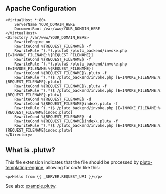 ## Apache Configuration

```
<VirtualHost *:80>
	ServerName YOUR_DOMAIN_HERE
	DocumentRoot /var/www/YOUR_DOMAIN_HERE
</VirtualHost>
<Directory /var/www/YOUR_DOMAIN_HERE>
	RewriteEngine on
	RewriteCond %{REQUEST_FILENAME} -f
	RewriteRule ^(.*).pluto$ /pluto_backend/invoke.php [E=INVOKE_FILENAME:%{REQUEST_FILENAME}]
	RewriteCond %{REQUEST_FILENAME} -f
	RewriteRule ^(.*).plutw$ /pluto_backend/invoke.php [E=INVOKE_FILENAME:%{REQUEST_FILENAME}]
	RewriteCond %{REQUEST_FILENAME}\.pluto -f
	RewriteRule ^(.*)$ /pluto_backend/invoke.php [E=INVOKE_FILENAME:%{REQUEST_FILENAME}.pluto]
	RewriteCond %{REQUEST_FILENAME}\.plutw -f
	RewriteRule ^(.*)$ /pluto_backend/invoke.php [E=INVOKE_FILENAME:%{REQUEST_FILENAME}.plutw]
	RewriteCond %{REQUEST_FILENAME} -d
	RewriteCond %{REQUEST_FILENAME}index\.pluto -f
	RewriteRule ^(.*)$ /pluto_backend/invoke.php [E=INVOKE_FILENAME:%{REQUEST_FILENAME}index.pluto]
	RewriteCond %{REQUEST_FILENAME} -d
	RewriteCond %{REQUEST_FILENAME}index\.plutw -f
	RewriteRule ^(.*)$ /pluto_backend/invoke.php [E=INVOKE_FILENAME:%{REQUEST_FILENAME}index.plutw]
</Directory>
```

## What is .plutw?

This file extension indicates that the file should be processed by [pluto-templating-engine](https://github.com/PlutoLang/pluto-templating-engine), allowing for _code_ like this:
```twig
<p>Hello from {{ _SERVER.REQUEST_URI }}</p>
```

See also: [example.plutw](example.plutw).
